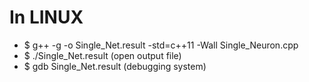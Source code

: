 # In LINUX

* $ g++ -g -o Single_Net.result -std=c++11 -Wall Single_Neuron.cpp
* $ ./Single_Net.result (open output file)
* $ gdb Single_Net.result (debugging system)
